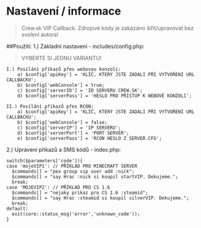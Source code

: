 # Nastavení / informace

> Crew.sk VIP Callback.
  > Zdrojové kódy je zakázáno šířit/upravovat bez svolení autora!

##Použití:
1.) Základní nastavení - includes/config.php:

  > VYBERTE SI JEDNU VARIANTU!
 
    I.) Posílání příkazů přes webovou konzoli:
        a) $config['apiKey'] = 'KLÍČ, KTERÝ JSTE ZADALI PŘI VYTVOŘENÍ URL CALLBACKU';
        b) $config['webConsole'] = true;
        c) $config['serverID'] = 'ID SERVERU CREW.SK';
        d) $config['serverPass'] = 'HESLO PRO PŘÍSTUP K WEBOVÉ KONZOLI';
    
    II.) Posílání příkazů přes RCON:
        a) $config['apiKey'] = 'KLÍČ, KTERÝ JSTE ZADALI PŘI VYTVOŘENÍ URL CALLBACKU';
        b) $config['webConsole'] = false;
        c) $config['serverIP'] = 'IP SERVERU'; 
        d) $config['serverPort'] = 'PORT SERVER';
        e) $config['serverPass'] = 'RCON HESLO Z SERVER.CFG';
      
2.) Upravení příkazů a SMS kódů - index.php:

    switch($parameters['code']){
    case 'mojeVIP1': // PŘÍKLAD PRO MINECRAFT SERVER
      $commands[] = "pex group vip user add :nick";
      $commands[] = "say Hrac :nick si koupil startVIP. Dekujeme.";
      break;
    case 'MOJEVIP2': // PŘÍKLAD PRO CS 1.6
      $commands[] = "nejaky prikaz pro CS 1.6 :steamid";
      $commands[] = "say Hrac :steamid si koupil silverVIP. Dekujeme.";
      break;
    default:
      exit(core::status_msg('error','unknown_code'));
    }

